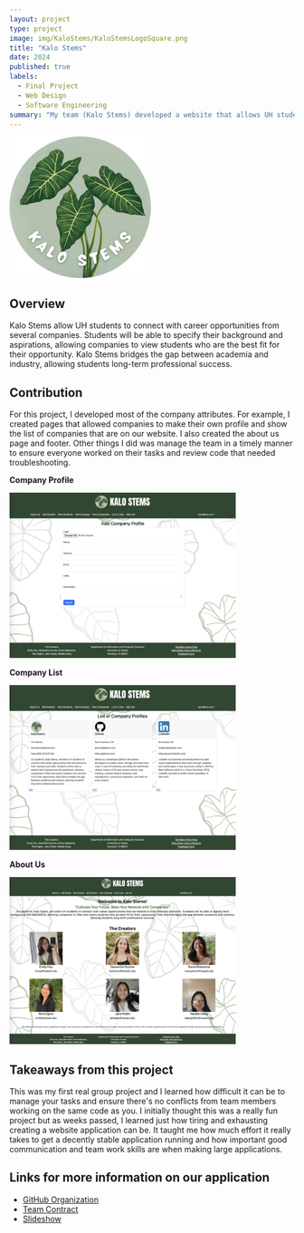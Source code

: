 ```yaml
---
layout: project
type: project
image: img/KaloStems/KaloStemsLogoSquare.png
title: "Kalo Stems"
date: 2024
published: true
labels:
  - Final Project
  - Web Design
  - Software Engineering
summary: "My team (Kalo Stems) developed a website that allows UH students to connect with companies and apply for their job openings."
---
```

<pre><img src="../img/KaloStems/Kalo-Stems-Logo-Circle.png" width=250 alt="Logo"></pre>

## Overview
Kalo Stems allow UH students to connect with career opportunities from several companies. Students will be able to specify their background and aspirations, allowing companies to view students who are the best fit for their opportunity. Kalo Stems bridges the gap between academia and industry, allowing students long-term professional success.

## Contribution
For this project, I developed most of the company attributes. For example, I created pages that allowed companies to make their own profile and show the list of companies that are on our website. I also created the about us page and footer. Other things I did was manage the team in a timely manner to ensure everyone worked on their tasks and review code that needed troubleshooting.

**Company Profile**


<img src="../img/KaloStems/AddCompanyProfilePage.png" width="400">

**Company List**


<img src="../img/KaloStems/ViewCompaniesPage.png" width="400">

**About Us**


<img src="../img/KaloStems/AboutUsPage.png" width="400">

## Takeaways from this project
This was my first real group project and I learned how difficult it can be to manage your tasks and ensure there's no conflicts from team members working on the same code as you. I initially thought this was a really fun project but as weeks passed, I learned just how tiring and exhausting creating a website application can be. It taught me how much effort it really takes to get a decently stable application running and how important good communication and team work skills are when making large applications.

## Links for more information on our application
* [GitHub Organization](https://github.com/kalo-stems)
* [Team Contract](https://docs.google.com/document/d/1pQhVukBdsgP-iYddv36u0Z7tSdybe16vppzxzfB3U6Q/edit?usp=sharing)
* [Slideshow](https://www.canva.com/design/DAGBZoxKtCk/fQQk6ZFbjSCNc1vgeSsEIQ/edit)